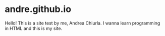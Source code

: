 # andre.github.io
Hello! This is a site test by me, Andrea Chiurla.
I wanna learn programming in HTML and this is my site.
